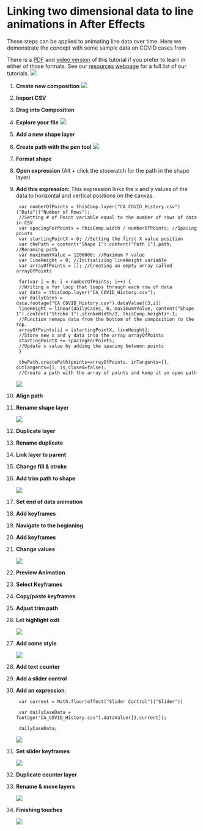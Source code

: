 # Linking two dimensional data to line animations in After Effects
These steps can be applied to animating line data over time. Here we demonstrate the concept with some sample data on COVID cases from 

There is a [PDF](https://drive.google.com/file/d/11D-X7jaVxfqbnESMDX1sLL_BUEhXPraa/view) and [video version](https://youtu.be/gqGEqlRfcfE) of this tutorial if you prefer to learn in either of those formats. See our [resources webpage](https://www.jessiekb.com/resources) for a full list of our tutorials.
[![](//images/2021-05-29-19-31-04_LineAnimation.png)](https://youtu.be/gqGEqlRfcfE)

1. **Create new composition**
    ![](//images/2021-05-29-19-33-54_step1.png)
1. **Import CSV**
1. **Drag into Composition**
1. **Explore your file**
    ![](//images/2021-05-29-19-34-59_step2_3_4.png)
1. **Add a new shape layer**
1. **Create path with the pen tool**
    ![](//images/2021-05-29-19-36-08_step5_6.png)
1. **Format shape**
1. **Open expression** (Alt + click the stopwatch for the path in the shape layer)
1. **Add this expression:**
    This expression links the x and y values of the data to horizontal and vertical positions on the canvas.

        var numberOfPoints = thisComp.layer("CA_COVID_History.csv")("Data")("Number of Rows");
        //Setting # of Point variable equal to the number of rows of data in CSV
        var spacingForPoints = thisComp.width / numberOfPoints; //Spacing points
        var startingPointX = 0; //Setting the first X value position
        var thePath = content("Shape 1").content("Path 1").path; //Renaming path
        var maximumYValue = 1200000; //Maximum Y value
        var lineHeight = 0; //Initializing lineHeight variable
        var arrayOfPoints = []; //Creating an empty array called arrayOfPoints

        for(var i = 0; i < numberOfPoints; i++) { 
        //Writing a for loop that loops through each row of data
        var data = thisComp.layer("CA_COVID_History.csv");
        var dailyCases = data.footage("CA_COVID_History.csv").dataValue([3,i])
        lineHeight = linear(dailyCases, 0, maximumYValue, content("Shape 1").content("Stroke 1").strokeWidth/2, thisComp.height)*-1;
        //Function remaps data from the bottom of the composition to the top.
        arrayOfPoints[i] = [startingPointX, lineHeight];
        //Store new x and y data into the array arrayOfPoints
        startingPointX += spacingForPoints;
        //Update x value by adding the spacing between points
        }

        thePath.createPath(points=arrayOfPoints, inTangents=[], outTangents=[], is_closed=false);
        //Create a path with the array of points and keep it an open path

    ![](//images/2021-05-29-19-37-20step_7_8_9.png)

1. **Align path**
1. **Rename shape layer**

    ![](//images/2021-05-29-19-40-10_step10_11.png)

1. **Duplicate layer**
1. **Rename duplicate**
1. **Link layer to parent**
1. **Change fill & stroke**
1. **Add trim path to shape**

    ![](//images/2021-05-29-19-42-52_step12_13_14_15_16.png)

1. **Set end of data animation**
1. **Add keyframes**
1. **Navigate to the beginning**
1. **Add keyframes**
1. **Change values**

    ![](//images/2021-05-29-19-44-30_step17_18_19_20_21.png)

1. **Preview Animation**
1. **Select Keyframes**
1. **Copy/paste keyframes**
1. **Adjust trim path**
1. **Let highlight exit**

    ![](//images/2021-05-29-19-44-57_step22_23_24_25_26.png)

1. **Add some style**

    ![](//images/2021-05-29-19-47-08_step27.png)

1. **Add text counter**
1. **Add a slider control**
1. **Add an expression**: 

        var current = Math.floor(effect("Slider Control")("Slider"))

        var dailyCaseData = footage("CA_COVID_History.csv").dataValue([3,current]);

        dailyCaseData;

    ![](//images/2021-05-29-19-46-16_step28_29_30.png)

1. **Set slider keyframes**
    
    ![](//images/2021-05-29-19-47-26_step31.png)

1. **Duplicate counter layer**
1. **Rename & move layers**

    ![](//images/2021-05-29-19-48-10_step32_33.png)

1. **Finishing touches**

    ![](//images/2021-05-29-19-49-06_step34.png)
